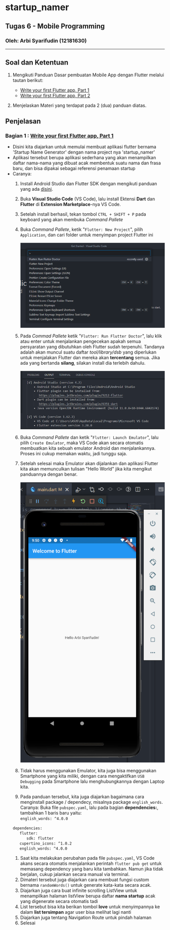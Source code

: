 # startup_namer

## Tugas 6 - Mobile Programming
### Oleh: Arbi Syarifudin (12181630)

___

## Soal dan Ketentuan

1. Mengikuti Panduan Dasar pembuatan Mobile App dengan Flutter melalui tautan berikut: 
   * [Write your first Flutter app, Part 1](https://flutter.dev/docs/get-started/codelab)
   * [Write your first Flutter app, Part 2](https://codelabs.developers.google.com/codelabs/first-flutter-app-pt2)

2. Menjelaskan Materi yang terdapat pada 2 (dua) panduan diatas.

## Penjelasan

### Bagian 1 : [Write your first Flutter app, Part 1](https://flutter.dev/docs/get-started/codelab)

   - Disini kita diajarkan untuk memulai membuat aplikasi flutter bernama 'Startup Name Generator' dengan nama project nya 'startup_namer'
   - Aplikasi tersebut berupa aplikasi sederhana yang akan menampilkan daftar nama-nama yang dibuat acak membentuk suatu nama dan frasa baru, dan bisa dipakai sebagai referensi penamaan startup
   - Caranya:
      1. Install Android Studio dan Flutter SDK dengan mengikuti panduan yang ada [disini](https://flutter.dev/docs/get-started/install).
      2. Buka **Visual Studio Code** (VS Code), lalu install Ektensi **Dart** dan **Flutter** di **Extension Marketplace**-nya VS Code.
      3. Setelah install berhasil, tekan tombol ```CTRL + SHIFT + P``` pada keyboard yang akan membuka *Command Pallete*
      4. Buka *Command Pallete*, ketik "```Flutter: New Project```", pilih ```Application```, dan cari folder untuk menyimpan project Flutter ini
      \
      \
      ![](SS/ss1-rfd.png)
      
      1. Pada *Commad Pallete* ketik "```Flutter: Run Flutter Doctor```", lalu klik atau enter untuk menjalankan pengecekan apakah semua persyaratan yang dibutuhkan oleh Flutter sudah terpenuhi. Tandanya adalah akan muncul suatu daftar *tool/library/dsb* yang diperlukan untuk menjalakan Flutter dan mereka akan **tercentang** semua. Jika ada yang bertanda **silang**, silakan install dia terlebih dahulu.
      \
      \
      ![](SS/ss2-rfd-term.png) 
      1. Buka *Command Pallete* dan ketik "```Flutter: Launch Emulator```", lalu pilih ```Create Emulator```, maka VS Code akan secara otomatis membuatkan kita sebuah emulator Android dan menjalankannya. Proses ini cukup memakan waktu, jadi tunggu saja.
      2.  Setelah selesai maka Emulator akan dijalankan dan aplikasi Flutter kita akan memunculkan tulisan "Hello World" jika kita mengikut panduannya dengan benar.
      \
      \
      ![](SS/ss3-run-emu.png) 
      1.  Tidak harus menggunakan Emulator, kita juga bisa menggunakan Smartphone yang kita miliki, dengan cara mengaktifkan ```USB Debugging``` pada Smartphone lalu menghubungkannya dengan Laptop kita.
      2.  Pada panduan tersebut, kita juga diajarkan bagaimana cara menginstall package / dependecy, misalnya package ```english_words```. Caranya:
      Buka file ```pubspec.yaml```, lalu pada bagian **dependencies:**, tambahkan 1 baris baru yaitu: \
          ```english_words: ^4.0.0```
      ```
      dependencies:
         flutter:
            sdk: flutter
         cupertino_icons: ^1.0.2
         english_words: ^4.0.0
      ```
      1.  Saat kita melakukan perubahan pada file ```pubspec.yaml```, VS Code akans secara otomatis menjalankan perintah ```flutter pub get``` untuk memasang dependency yang baru kita tambahkan. Namun jika tidak berjalan, cukup jalankan secara manual via terminal.
      2.  Dimateri tersebut juga diajarkan cara membuat fungsi custom bernama ```randomWords()``` untuk generate kata-kata secara acak.
      3.  Diajarkan juga cara buat infinite scrolling ListView untuk menampilkan halaman listView berupa daftar **nama startup** acak yang digenerate secara otomatis tadi
      4.  List tersebut bisa kita berikan tombol **love** untuk menyimpannya ke dalam **list tersimpan** agar user bisa melihat lagi nanti
      5.  Diajarkan juga tentang Navigation Route untuk pindah halaman 
      6.  Selesai
          